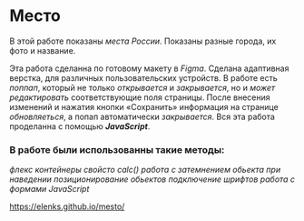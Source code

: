 # Место

В этой работе показаны *места России*.
Показаны разные города, их фото и название.

Эта работа сделанна по готовому макету  в *Figma*.
Сделана адаптивная верстка, для различных пользовательских
устройств.
В работе есть *поппап*, который не только *открывается* и *закрывается*, но и *может редактировать*
соответствующие поля страницы. После внесения изменений и нажатия кнопки
«Сохранить» информация на странице  *обновляеться*,
а попап автоматически *закрывается*. Вся эта работа проделанна с помощью ***JavaScript***.

### В работе  были использованны такие методы:
*флекс контейнеры*
*свойсто calc()*
*работа с затемнением обьекта при наведении*
*позиционирование обьектов*
*подключение шрифтов*
*работа с формами*
*JavaScript*

 https://elenks.github.io/mesto/


